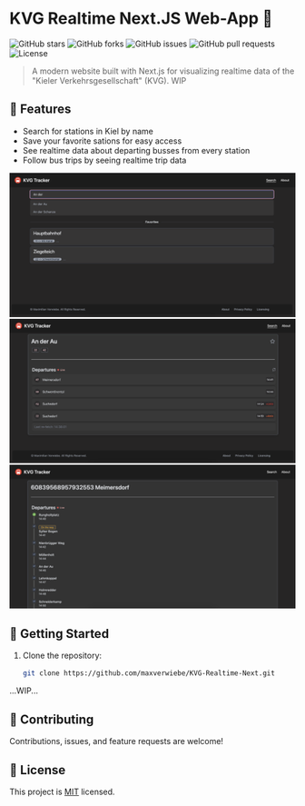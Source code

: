 # KVG Realtime Next.JS Web-App 🚀

![GitHub stars](https://img.shields.io/github/stars/maxverwiebe/KVG-Realtime-Next?style=social)
![GitHub forks](https://img.shields.io/github/forks/maxverwiebe/KVG-Realtime-Next?style=social)
![GitHub issues](https://img.shields.io/github/issues/maxverwiebe/KVG-Realtime-Next)
![GitHub pull requests](https://img.shields.io/github/issues-pr/maxverwiebe/KVG-Realtime-Next)
![License](https://img.shields.io/github/license/maxverwiebe/KVG-Realtime-Next)

> A modern website built with Next.js for visualizing realtime data of the "Kieler Verkehrsgesellschaft" (KVG).
> WIP

## 🌟 Features

- Search for stations in Kiel by name
- Save your favorite sations for easy access
- See realtime data about departing busses from every station
- Follow bus trips by seeing realtime trip data

![alt text](https://raw.githubusercontent.com/maxverwiebe/KVG-Realtime-Next/main/_gitimages/img1.png?raw=true)
![alt text](https://raw.githubusercontent.com/maxverwiebe/KVG-Realtime-Next/main/_gitimages/img2.png?raw=true)
![alt text](https://raw.githubusercontent.com/maxverwiebe/KVG-Realtime-Next/main/_gitimages/img3.png?raw=true)


## 🚀 Getting Started

1. Clone the repository:
   ```bash
   git clone https://github.com/maxverwiebe/KVG-Realtime-Next.git
   ```
...WIP...


## 🤝 Contributing

Contributions, issues, and feature requests are welcome!

## 📜 License

This project is [MIT](./LICENSE) licensed.
